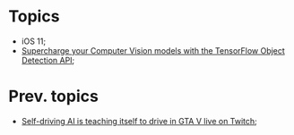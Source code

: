 # Topics

* iOS 11;
* [Supercharge your Computer Vision models with the TensorFlow Object Detection API](https://research.googleblog.com/2017/06/supercharge-your-computer-vision-models.html);

# Prev. topics

* [Self-driving AI is teaching itself to drive in GTA V live on Twitch](http://www.techspot.com/news/69395-self-driving-ai-teaching-itself-drive-gta-v.html);

